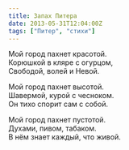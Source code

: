 ```yaml
---
title: Запах Питера
date: 2013-05-31T12:04:00Z
tags: ["Питер", "стихи"]
---
```


Мой город пахнет красотой.  
Корюшкой в кляре с огурцом,  
Свободой, волей и Невой.

Мой город пахнет высотой.  
Шавермой, курой с чесноком.  
Он тихо спорит сам с собой.

Мой город пахнет пустотой.  
Духами, пивом, табаком.  
В нём знает каждый, что живой.  
